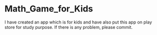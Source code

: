 # Math_Game_for_Kids
I have created an app which is for kids and have also put this app on play store for study purpose. If there is any problem, please commit.

